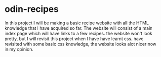 # odin-recipes
In this project I will be making a basic recipe website with all the HTML knowledge that I have acquired so far.
The website will consist of a main index page which will have links to a few recipes.
the website won't look pretty, but I will revisit this project when I have have learnt css.
have revisited with some basic css knowledge, the website looks alot nicer now in my opinion.